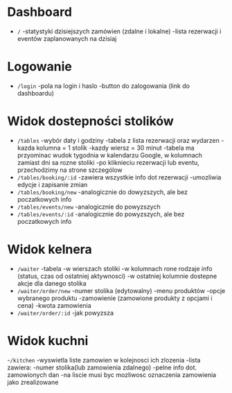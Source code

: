 # Dashboard

- `/`
  -statystyki dzisiejszych zamówien (zdalne i lokalne)
  -lista rezerwacji i eventów zaplanowanych na dzisiaj

# Logowanie

- `/login`
  -pola na login i haslo
  -button do zalogowania (link do dashboardu)
# Widok dostepności stolików

- `/tables`
  -wybór daty i godziny
  -tabela z lista rezerwacji oraz wydarzen
    -kazda kolumna = 1 stolik
    -kazdy wiersz = 30 minut
    -tabela ma przyominac wudok tygodnia w kalendarzu Google, w kolumnach zamiast dni sa rozne stoliki
    -po kliknieciu rezerwacji lub eventu, przechodzimy na strone szczególow
- `/tables/booking/:id`
    -zawiera wszystkie info dot rezerwacji
    -umozliwia edycje i zapisanie zmian
- `/tables/booking/new`
    -analogicznie do dowyzszych, ale bez poczatkowych info
- `/tables/events/new`
    -analogicznie do powyzszych
- `/tables/events/:id`
  -analogicznie do powyzszych, ale bez poczatkowych info
# Widok kelnera

- `/waiter`
    -tabela
      -w wierszach stoliki
      -w kolumnach rone rodzaje info (status, czas od ostatniej aktywnosci)
      -w ostatniej kolumnie dostepne akcje dla danego stolika
- `/waiter/order/new`
  -numer stolika (edytowalny)
  -menu produktów
  -opcje wybranego produktu
  -zamowienie (zamowione produkty z opcjami i cena)
  -kwota zamowienia
- `/waiter/order/:id`
  -jak powyzsza
# Widok kuchni

-`/kitchen`
  -wyswietla liste zamowien w kolejnosci ich zlozenia
  -lista zawiera:
   -numer stolika(lub zamowienia zdalnego)
   -pelne info dot. zamowionych dan
  -na liscie musi byc mozliwosc oznaczenia zamowienia jako zrealizowane
